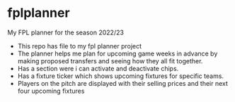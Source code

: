 # fplplanner
My FPL planner for the season 2022/23
- This repo has file to my fpl planner project
- The planner helps me plan for upcoming game weeks in advance by making proposed transfers and seeing how
they all fit together.
- Has a section were i can activate and deactivate chips.
- Has a fixture ticker which shows upcoming fixtures for specific teams.
- Players on the pitch are displayed with their selling prices and their next four upcoming fixtures
